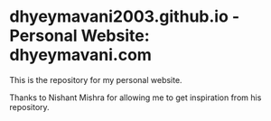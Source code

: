 # dhyeymavani2003.github.io - Personal Website: dhyeymavani.com

This is the repository for my personal website.
  
Thanks to Nishant Mishra for allowing me to get inspiration from his repository.
